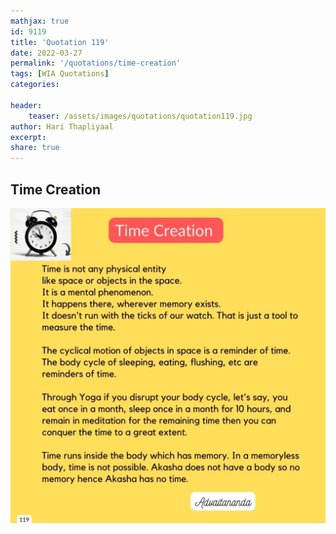 ```yaml
---
mathjax: true
id: 9119
title: 'Quotation 119'
date: 2022-03-27
permalink: '/quotations/time-creation'
tags: [WIA Quotations] 
categories: 

header:
    teaser: /assets/images/quotations/quotation119.jpg
author: Hari Thapliyaal 
excerpt:
share: true 
---
```


## Time Creation

![Time Creation](/assets/images/quotations/quotation119.jpg)

